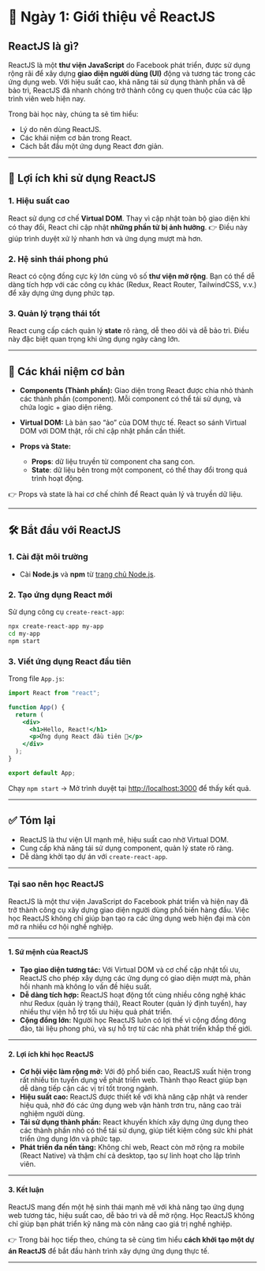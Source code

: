# 📅 Ngày 1: Giới thiệu về ReactJS

## ReactJS là gì?

ReactJS là một **thư viện JavaScript** do Facebook phát triển, được sử dụng rộng rãi để xây dựng **giao diện người dùng (UI)** động và tương tác trong các ứng dụng web.
Với hiệu suất cao, khả năng tái sử dụng thành phần và dễ bảo trì, ReactJS đã nhanh chóng trở thành công cụ quen thuộc của các lập trình viên web hiện nay.

Trong bài học này, chúng ta sẽ tìm hiểu:

* Lý do nên dùng ReactJS.
* Các khái niệm cơ bản trong React.
* Cách bắt đầu một ứng dụng React đơn giản.

---

## 🚀 Lợi ích khi sử dụng ReactJS

### 1. Hiệu suất cao

React sử dụng cơ chế **Virtual DOM**. Thay vì cập nhật toàn bộ giao diện khi có thay đổi, React chỉ cập nhật **những phần tử bị ảnh hưởng**.
👉 Điều này giúp trình duyệt xử lý nhanh hơn và ứng dụng mượt mà hơn.

### 2. Hệ sinh thái phong phú

React có cộng đồng cực kỳ lớn cùng vô số **thư viện mở rộng**. Bạn có thể dễ dàng tích hợp với các công cụ khác (Redux, React Router, TailwindCSS, v.v.) để xây dựng ứng dụng phức tạp.

### 3. Quản lý trạng thái tốt

React cung cấp cách quản lý **state** rõ ràng, dễ theo dõi và dễ bảo trì. Điều này đặc biệt quan trọng khi ứng dụng ngày càng lớn.

---

## 🧩 Các khái niệm cơ bản

* **Components (Thành phần):**
  Giao diện trong React được chia nhỏ thành các thành phần (component). Mỗi component có thể tái sử dụng, và chứa logic + giao diện riêng.

* **Virtual DOM:**
  Là bản sao “ảo” của DOM thực tế. React so sánh Virtual DOM với DOM thật, rồi chỉ cập nhật phần cần thiết.

* **Props và State:**

  * **Props**: dữ liệu truyền từ component cha sang con.
  * **State**: dữ liệu bên trong một component, có thể thay đổi trong quá trình hoạt động.

👉 Props và state là hai cơ chế chính để React quản lý và truyền dữ liệu.

---

## 🛠️ Bắt đầu với ReactJS

### 1. Cài đặt môi trường

* Cài **Node.js** và **npm** từ [trang chủ Node.js](https://nodejs.org/).

### 2. Tạo ứng dụng React mới

Sử dụng công cụ `create-react-app`:

```bash
npx create-react-app my-app
cd my-app
npm start
```

### 3. Viết ứng dụng React đầu tiên

Trong file `App.js`:

```jsx
import React from "react";

function App() {
  return (
    <div>
      <h1>Hello, React!</h1>
      <p>Ứng dụng React đầu tiên 🚀</p>
    </div>
  );
}

export default App;
```

Chạy `npm start` → Mở trình duyệt tại [http://localhost:3000](http://localhost:3000) để thấy kết quả.

---

## ✅ Tóm lại

* ReactJS là thư viện UI mạnh mẽ, hiệu suất cao nhờ Virtual DOM.
* Cung cấp khả năng tái sử dụng component, quản lý state rõ ràng.
* Dễ dàng khởi tạo dự án với `create-react-app`.


---
### Tại sao nên học ReactJS

ReactJS là một thư viện JavaScript do Facebook phát triển và hiện nay đã trở thành công cụ xây dựng giao diện người dùng phổ biến hàng đầu. Việc học ReactJS không chỉ giúp bạn tạo ra các ứng dụng web hiện đại mà còn mở ra nhiều cơ hội nghề nghiệp.

---

#### 1. Sứ mệnh của ReactJS

* **Tạo giao diện tương tác:** Với Virtual DOM và cơ chế cập nhật tối ưu, ReactJS cho phép xây dựng các ứng dụng có giao diện mượt mà, phản hồi nhanh mà không lo vấn đề hiệu suất.
* **Dễ dàng tích hợp:** ReactJS hoạt động tốt cùng nhiều công nghệ khác như Redux (quản lý trạng thái), React Router (quản lý định tuyến), hay nhiều thư viện hỗ trợ tối ưu hiệu quả phát triển.
* **Cộng đồng lớn:** Người học ReactJS luôn có lợi thế vì cộng đồng đông đảo, tài liệu phong phú, và sự hỗ trợ từ các nhà phát triển khắp thế giới.

---

#### 2. Lợi ích khi học ReactJS

* **Cơ hội việc làm rộng mở:** Với độ phổ biến cao, ReactJS xuất hiện trong rất nhiều tin tuyển dụng về phát triển web. Thành thạo React giúp bạn dễ dàng tiếp cận các vị trí tốt trong ngành.
* **Hiệu suất cao:** ReactJS được thiết kế với khả năng cập nhật và render hiệu quả, nhờ đó các ứng dụng web vận hành trơn tru, nâng cao trải nghiệm người dùng.
* **Tái sử dụng thành phần:** React khuyến khích xây dựng ứng dụng theo các thành phần nhỏ có thể tái sử dụng, giúp tiết kiệm công sức khi phát triển ứng dụng lớn và phức tạp.
* **Phát triển đa nền tảng:** Không chỉ web, React còn mở rộng ra mobile (React Native) và thậm chí cả desktop, tạo sự linh hoạt cho lập trình viên.

---

#### 3. Kết luận

ReactJS mang đến một hệ sinh thái mạnh mẽ với khả năng tạo ứng dụng web tương tác, hiệu suất cao, dễ bảo trì và dễ mở rộng. Học ReactJS không chỉ giúp bạn phát triển kỹ năng mà còn nâng cao giá trị nghề nghiệp.

👉 Trong bài học tiếp theo, chúng ta sẽ cùng tìm hiểu **cách khởi tạo một dự án ReactJS** để bắt đầu hành trình xây dựng ứng dụng thực tế.

---
